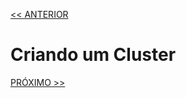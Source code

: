 [<< ANTERIOR](https://github.com/pvreboucas/docker-swarm-orquestrador/blob/aula-01/aulas/07-Usando-o-docker-swarm.md)

# Criando um Cluster

[PRÓXIMO >>](https://github.com/pvreboucas/docker-swarm-orquestrador/tree/aula-02/aulas)
